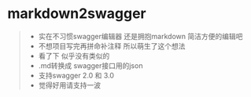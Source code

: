 # markdown2swagger
> - 实在不习惯swagger编辑器 还是拥抱markdown 简洁方便的编辑吧
> - 不想项目写完再拼命补注释 所以萌生了这个想法
> - 看了下 似乎没有类似的
> - .md转换成 swagger接口用的json
> - 支持swagger 2.0 和 3.0
> - 觉得好用请支持一波

